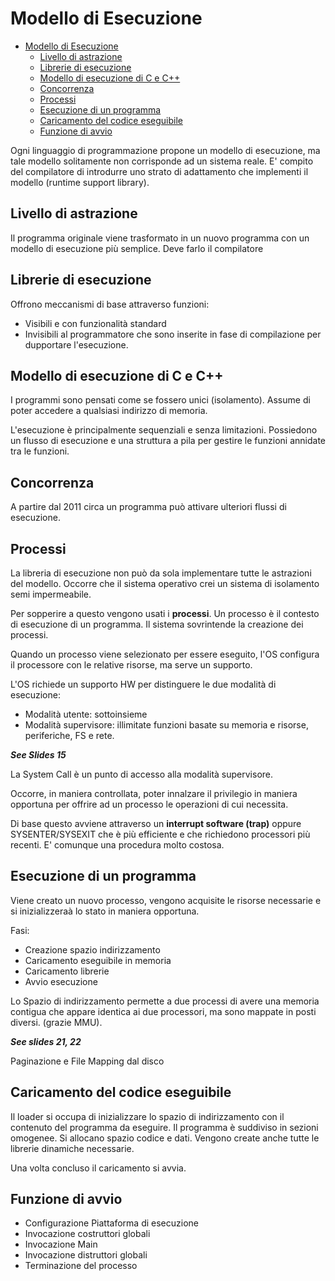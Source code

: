 # Modello di Esecuzione

- [Modello di Esecuzione](#Modello-di-Esecuzione)
  - [Livello di astrazione](#Livello-di-astrazione)
  - [Librerie di esecuzione](#Librerie-di-esecuzione)
  - [Modello di esecuzione di C e C++](#Modello-di-esecuzione-di-C-e-C)
  - [Concorrenza](#Concorrenza)
  - [Processi](#Processi)
  - [Esecuzione di un programma](#Esecuzione-di-un-programma)
  - [Caricamento del codice eseguibile](#Caricamento-del-codice-eseguibile)
  - [Funzione di avvio](#Funzione-di-avvio)

Ogni linguaggio di programmazione propone un modello di esecuzione, ma tale modello solitamente non corrisponde ad un sistema reale.
E' compito del compilatore di introdurre uno strato di adattamento che implementi il modello (runtime support library).

## Livello di astrazione

Il programma originale viene trasformato in un nuovo programma con un modello di esecuzione più semplice. Deve farlo il compilatore

## Librerie di esecuzione

Offrono meccanismi di base attraverso funzioni:

- Visibili e con funzionalità standard
- Invisibili al programmatore che sono inserite in fase di compilazione per dupportare l'esecuzione.

## Modello di esecuzione di C e C++

I programmi sono pensati come se fossero unici (isolamento). Assume di poter accedere a qualsiasi indirizzo di memoria.

L'esecuzione è principalmente sequenziali e senza limitazioni.
Possiedono un flusso di esecuzione e una struttura a pila per gestire le funzioni annidate tra le funzioni.

## Concorrenza

A partire dal 2011 circa un programma può attivare ulteriori flussi di esecuzione.

## Processi

La libreria di esecuzione non può da sola implementare tutte le astrazioni del modello. Occorre che il sistema operativo crei un sistema di isolamento semi impermeabile.

Per sopperire a questo vengono usati i **processi**. Un processo è il contesto di esecuzione di un programma. Il sistema sovrintende la creazione dei processi.

Quando un processo viene selezionato per essere eseguito, l'OS configura il processore con le relative risorse, ma serve un supporto.

L'OS richiede un supporto HW per distinguere le due modalità di esecuzione:

- Modalità utente: sottoinsieme
- Modalità supervisore: illimitate funzioni basate su memoria e risorse, periferiche, FS e rete.

***See Slides 15***

La System Call è un punto di accesso alla modalità supervisore.

Occorre, in maniera controllata, poter innalzare il privilegio in maniera opportuna per offrire ad un processo le operazioni di cui necessita.

Di base questo avviene attraverso un **interrupt software (trap)** oppure SYSENTER/SYSEXIT che è più efficiente e che richiedono processori più recenti. E' comunque una procedura molto costosa.

## Esecuzione di un programma

Viene creato un nuovo processo, vengono acquisite le risorse necessarie e si inizializzeraà lo stato in maniera opportuna.

Fasi:

- Creazione spazio indirizzamento
- Caricamento eseguibile in memoria
- Caricamento librerie
- Avvio esecuzione

Lo Spazio di indirizzamento permette a due processi di avere una memoria contigua che appare identica ai due processori, ma sono mappate in posti diversi. (grazie MMU).

***See slides 21, 22***

Paginazione e File Mapping dal disco

## Caricamento del codice eseguibile

Il loader si occupa di inizializzare lo spazio di indirizzamento con il contenuto del programma da eseguire. Il programma è suddiviso in sezioni omogenee. Si allocano spazio codice e dati. Vengono create anche tutte le librerie dinamiche necessarie.

Una volta concluso il caricamento si avvia.

## Funzione di avvio

- Configurazione Piattaforma di esecuzione
- Invocazione costruttori globali
- Invocazione Main
- Invocazione distruttori globali
- Terminazione del processo